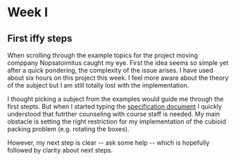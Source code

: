 # Week I

## First iffy steps

When scrolling through the example topics for the project moving comppany Nopsatoimitus caught my eye. First the idea seems so simple yet after a quick pondering, the complexity of the issue arises. I have used about six hours on this project this week. I feel more aware about the theory of the subject but I am still totally lost with the implementation. 

I thought picking a subject from the examples would guide me through the first stepts. But when I started typing the [specification document](https://github.com/kallioaa/BoxTetris/blob/main/documentation/specifications.md) I quickly understood that futrther counseling with course staff is needed. My main obstacle is setting the right restriction for my implementation of the cubioid packing problem (e.g. rotating the boxes). 

However, my next step is clear -- ask some help -- which is hopefully followed by clarity about next steps. 
